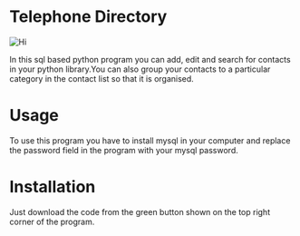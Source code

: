# Telephone Directory
![Hi](https://i.ibb.co/vzrc3D0/TELEPHONE-DIRECTORY-981-490-px.png)

In this sql based python program you can add, edit and search for contacts in your python library.You can also group your contacts to a particular category in the contact list so that it is organised.
# Usage
To use this program you have to install mysql in your computer and replace the password field in the program with your mysql password.
# Installation
Just download the code from the green button shown on the top right corner of the program.
